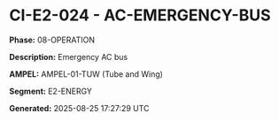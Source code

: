 # CI-E2-024 - AC-EMERGENCY-BUS

**Phase:** 08-OPERATION

**Description:** Emergency AC bus

**AMPEL:** AMPEL-01-TUW (Tube and Wing)

**Segment:** E2-ENERGY

**Generated:** 2025-08-25 17:27:29 UTC

